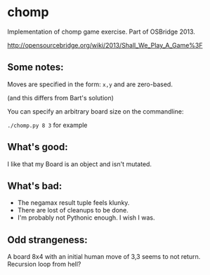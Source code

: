 chomp
=====

Implementation of chomp game exercise.
Part of OSBridge 2013.  

http://opensourcebridge.org/wiki/2013/Shall_We_Play_A_Game%3F

## Some notes:

Moves are specified in the form: `x,y` and are zero-based.

(and this differs from Bart's solution)

You can specify an arbitrary board size on the commandline:

`./chomp.py 8 3` for example

## What's good:

I like that my Board is an object and isn't mutated.

## What's bad:

* The negamax result tuple feels klunky.
* There are lost of cleanups to be done.
* I'm probably not Pythonic enough.  I wish I was.

## Odd strangeness:

A board 8x4 with an initial human move of 3,3 seems to not return.  Recursion loop from hell?
